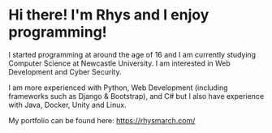 # Hi there! I'm Rhys and I enjoy programming!

I started programming at around the age of 16 and I am currently studying Computer Science at Newcastle University. I am interested in Web Development and Cyber Security.

I am more experienced with Python, Web Development (including frameworks such as Django & Bootstrap), and C# but I also have experience with Java, Docker, Unity and Linux.

My portfolio can be found here: https://rhysmarch.com/

